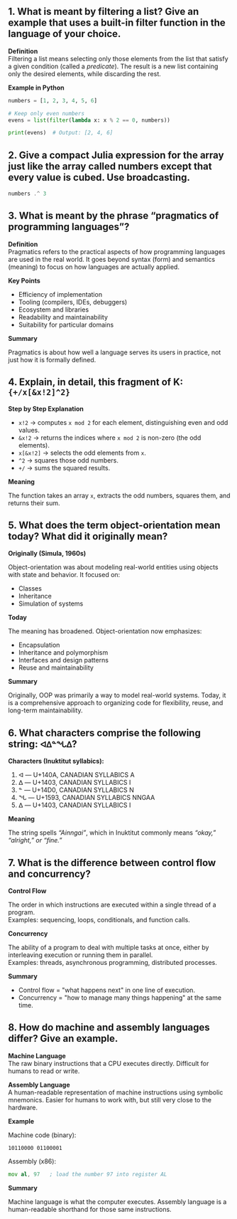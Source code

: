 ## 1. What is meant by filtering a list? Give an example that uses a built-in filter function in the language of your choice.

**Definition**  
Filtering a list means selecting only those elements from the list that satisfy a given condition (called a *predicate*). The result is a new list containing only the desired elements, while discarding the rest.

**Example in Python**  
```python
numbers = [1, 2, 3, 4, 5, 6]

# Keep only even numbers
evens = list(filter(lambda x: x % 2 == 0, numbers))

print(evens)  # Output: [2, 4, 6]
```

## 2. Give a compact Julia expression for the array just like the array called numbers except that every value is cubed. Use broadcasting.

```julia
numbers .^ 3
```

## 3. What is meant by the phrase “pragmatics of programming languages”?

**Definition**  
Pragmatics refers to the practical aspects of how programming languages are used in the real world. It goes beyond syntax (form) and semantics (meaning) to focus on how languages are actually applied.

**Key Points**  
- Efficiency of implementation  
- Tooling (compilers, IDEs, debuggers)  
- Ecosystem and libraries  
- Readability and maintainability  
- Suitability for particular domains  

**Summary**  

Pragmatics is about how well a language serves its users in practice, not just how it is formally defined.

## 4. Explain, in detail, this fragment of K: `{+/x[&x!2]^2}`

**Step by Step Explanation**  
- `x!2` → computes `x mod 2` for each element, distinguishing even and odd values.  
- `&x!2` → returns the indices where `x mod 2` is non-zero (the odd elements).  
- `x[&x!2]` → selects the odd elements from `x`.  
- `^2` → squares those odd numbers.  
- `+/` → sums the squared results.  

**Meaning**  

The function takes an array `x`, extracts the odd numbers, squares them, and returns their sum.

## 5. What does the term object-orientation mean today? What did it originally mean?

**Originally (Simula, 1960s)**  

Object-orientation was about modeling real-world entities using objects with state and behavior. It focused on:  
- Classes  
- Inheritance  
- Simulation of systems  

**Today**  

The meaning has broadened. Object-orientation now emphasizes:  
- Encapsulation  
- Inheritance and polymorphism  
- Interfaces and design patterns  
- Reuse and maintainability  

**Summary**  

Originally, OOP was primarily a way to model real-world systems. Today, it is a comprehensive approach to organizing code for flexibility, reuse, and long-term maintainability.

## 6. What characters comprise the following string: `ᐊᐃᓐᖓᐃ`?

**Characters (Inuktitut syllabics):**  

1. ᐊ — U+140A, CANADIAN SYLLABICS A  
2. ᐃ — U+1403, CANADIAN SYLLABICS I  
3. ᓐ — U+14D0, CANADIAN SYLLABICS N  
4. ᖓ — U+1593, CANADIAN SYLLABICS NNGAA  
5. ᐃ — U+1403, CANADIAN SYLLABICS I  

**Meaning**  

The string spells *“Ainngai”*, which in Inuktitut commonly means *“okay,” “alright,” or “fine.”*

## 7. What is the difference between control flow and concurrency?

**Control Flow**  

The order in which instructions are executed within a single thread of a program.  
Examples: sequencing, loops, conditionals, and function calls.

**Concurrency**  

The ability of a program to deal with multiple tasks at once, either by interleaving execution or running them in parallel.  
Examples: threads, asynchronous programming, distributed processes.

**Summary**  

- Control flow = "what happens next" in one line of execution.  
- Concurrency = "how to manage many things happening" at the same time.

## 8. How do machine and assembly languages differ? Give an example.

**Machine Language**  
The raw binary instructions that a CPU executes directly. Difficult for humans to read or write.

**Assembly Language**  
A human-readable representation of machine instructions using symbolic mnemonics. Easier for humans to work with, but still very close to the hardware.

**Example**

Machine code (binary):

```text
10110000 01100001
```

Assembly (x86):
```asm
mov al, 97   ; load the number 97 into register AL
```
**Summary**

Machine language is what the computer executes. Assembly language is a human-readable shorthand for those same instructions.

